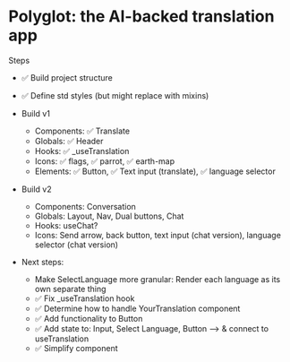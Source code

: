 # Polyglot: the AI-backed translation app

Steps
- ✅ Build project structure
- ✅ Define std styles (but might replace with mixins)
- Build v1
    - Components: ✅ Translate
    - Globals: ✅ Header
    - Hooks: ✅ _useTranslation
    - Icons: ✅ flags, ✅ parrot, ✅ earth-map
    - Elements: ✅ Button, ✅ Text input (translate), ✅ language selector
- Build v2
    - Components: Conversation
    - Globals: Layout, Nav, Dual buttons, Chat
    - Hooks: useChat?
    - Icons: Send arrow, back button, text input (chat version), language selector (chat version)

- Next steps:
    - Make SelectLanguage more granular: Render each language as its own separate thing
    - ✅ Fix _useTranslation hook
    - ✅ Determine how to handle YourTranslation component
    - ✅ Add functionality to Button
    - ✅ Add state to: Input, Select Language, Button --> & connect to useTranslation
    - ✅ Simplify <SelectLanugage> component
